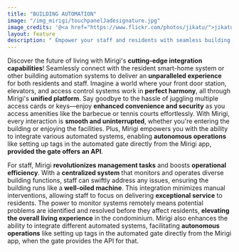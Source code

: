 ```yaml
---
title: "BUILDING AUTOMATION"
image: "/img_mirigi/touchpanelJadesignature.jpg"
image_credits: '@<a href="https://www.flickr.com/photos/jikatu/">jikatu</a>'
layout: feature
description: " Empower your staff and residents with seamless building automation integration. Unlock amenities, monitor common areas, and enhance security—all from one unified platform."
---
```


Discover the future of living with Mirigi's **cutting-edge integration capabilities**! Seamlessly connect with the resident smart-home system or other building automation systems to deliver an **unparalleled experience** for both residents and staff. Imagine a world where your front door station, elevators, and access control systems work in **perfect harmony**, all through Mirigi's **unified platform**. Say goodbye to the hassle of juggling multiple access cards or keys—enjoy **enhanced convenience and security** as you access amenities like the barbecue or tennis courts effortlessly. With Mirigi, every interaction is **smooth and uninterrupted**, whether you're entering the building or enjoying the facilities. Plus, Mirigi empowers you with the ability to integrate various automated systems, enabling **autonomous operations** like setting up tags in the automated gate directly from the Mirigi app, **provided the gate offers an API**.

For staff, Mirigi **revolutionizes management tasks** and boosts **operational efficiency**. With a **centralized system** that monitors and operates diverse building functions, staff can swiftly address any issues, ensuring the building runs like a **well-oiled machine**. This integration minimizes manual interventions, allowing staff to focus on delivering **exceptional service** to residents. The power to monitor systems remotely means potential problems are identified and resolved before they affect residents, **elevating the overall living experience** in the condominium. Mirigi also enhances the ability to integrate different automated systems, facilitating **autonomous operations** like setting up tags in the automated gate directly from the Mirigi app, when the gate provides the API for that.

